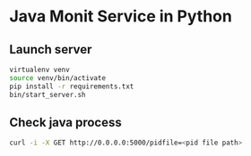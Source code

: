 Java Monit Service in Python
====

## Launch server
```sh
virtualenv venv
source venv/bin/activate
pip install -r requirements.txt
bin/start_server.sh
```

## Check java process
```sh
curl -i -X GET http://0.0.0.0:5000/pidfile=<pid file path>
```
